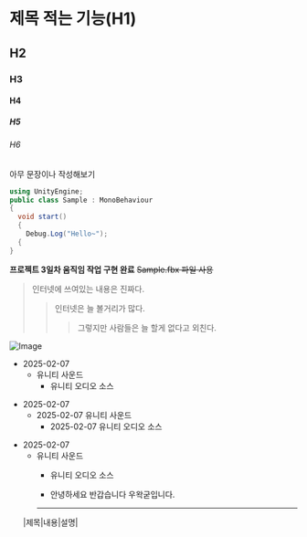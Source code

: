 # 제목 적는 기능(H1)
## H2
### H3
#### H4
##### H5
###### H6

아무 문장이나 작성해보기

```cs
using UnityEngine;
public class Sample : MonoBehaviour
{
  void start()
  {
    Debug.Log("Hello~");
  {
}
```

**프로젝트 3일차 움직임 작업 구현 완료**
~~Sample.fbx 파일 사용~~

> 인터넷에 쓰여있는 내용은 진짜다.
>> 인터넷은 늘 볼거리가 많다.
>>> 그렇지만 사람들은 늘 할게 없다고 외친다.

![Image](https://github.com/user-attachments/assets/dcab8cec-ef4d-4fd6-9b5d-c8c9ec164aaa) 

+ 2025-02-07
  + 유니티 사운드
    + 유니티 오디오 소스

* 2025-02-07
  * 2025-02-07 유니티 사운드
    * 2025-02-07 유니티 오디오 소스

- 2025-02-07
  - 유니티 사운드
    - 유니티 오디오 소스
   
    - 안녕하세요 반갑습니다 우왁굳입니다.
    ----------------------------
   |제목|내용|설명|
